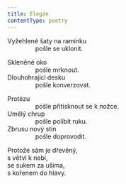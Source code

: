 ```yaml
---
title: Elegán
contentType: poetry
---
```


<section>

Vyžehlené šaty na ramínku  
                pošle se uklonit.

Skleněné oko  
                pošle mrknout.  
Dlouhohrající desku  
                pošle konverzovat.

Protézu  
                pošle přitisknout se k nožce.  
Umělý chrup  
                pošle políbit ruku.  
Zbrusu nový stín  
                pošle doprovodit.

Protože sám je dřevěný,  
s větví k nebi,  
se sukem za ušima,  
s kořenem do hlavy.

</section>
